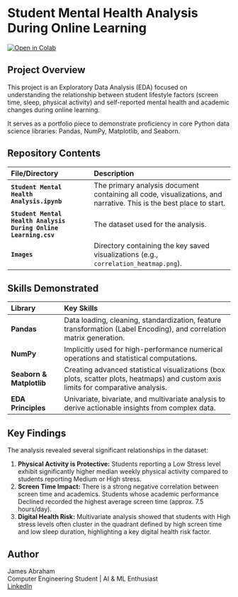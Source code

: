 # Student Mental Health Analysis During Online Learning

[![Open in Colab](https://colab.research.google.com/assets/colab-badge.svg)](https://colab.research.google.com/github/Jamian20/Student-Mental-Health-EDA-Pandas-Seaborn/blob/main/Student_Mental_Health_Analysis.ipynb)

## Project Overview

This project is an Exploratory Data Analysis (EDA) focused on understanding the relationship between student lifestyle factors (screen time, sleep, physical activity) and self-reported mental health and academic changes during online learning.

It serves as a portfolio piece to demonstrate proficiency in core Python data science libraries: Pandas, NumPy, Matplotlib, and Seaborn.

## Repository Contents

| File/Directory | Description |
| :--- | :--- |
| **`Student Mental Health Analysis.ipynb`** | The primary analysis document containing all code, visualizations, and narrative. This is the best place to start. |
| **`Student Mental Health Analysis During Online Learning.csv`** | The dataset used for the analysis. |
| **`Images`** | Directory containing the key saved visualizations (e.g., `correlation_heatmap.png`). |

## Skills Demonstrated

| Library | Key Skills |
| :--- | :--- |
| **Pandas** | Data loading, cleaning, standardization, feature transformation (Label Encoding), and correlation matrix generation. |
| **NumPy** | Implicitly used for high-performance numerical operations and statistical computations. |
| **Seaborn & Matplotlib** | Creating advanced statistical visualizations (box plots, scatter plots, heatmaps) and custom axis limits for comparative analysis. |
| **EDA Principles** | Univariate, bivariate, and multivariate analysis to derive actionable insights from complex data. |

## Key Findings

The analysis revealed several significant relationships in the dataset:

1.  **Physical Activity is Protective:** Students reporting a Low Stress level exhibit significantly higher median weekly physical activity compared to students reporting Medium or High stress.
2.  **Screen Time Impact:** There is a strong negative correlation between screen time and academics. Students whose academic performance Declined recorded the highest average screen time (approx. 7.5 hours/day).
3.  **Digital Health Risk:** Multivariate analysis showed that students with High stress levels often cluster in the quadrant defined by high screen time and low sleep duration, highlighting a key digital health risk factor.

## Author
James Abraham  
Computer Engineering Student | AI & ML Enthusiast  
[LinkedIn](https://www.linkedin.com/in/abrahamjm/)
